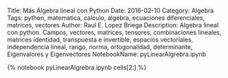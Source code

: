 Title: Más Álgebra lineal con Python
Date: 2016-02-10
Category: Algebra
Tags: python, matematica, calculo, algebra, ecuaciones diferenciales, matrices, vectores
Author: Raul E. Lopez Briega
Description: Algebra lineal con python. Campos, vectores, matrices, tensores, combinaciones lineales, matrices identidad, transpuesta e invertible, espacios vectoriales, independencia lineal, rango, norma, ortogonalidad, determinante, Eigenvalores y Eigenvectores
NotebookName: pyLinearAlgrebra.ipynb

{% notebook pyLinearAlgrebra.ipynb cells[2:] %}
